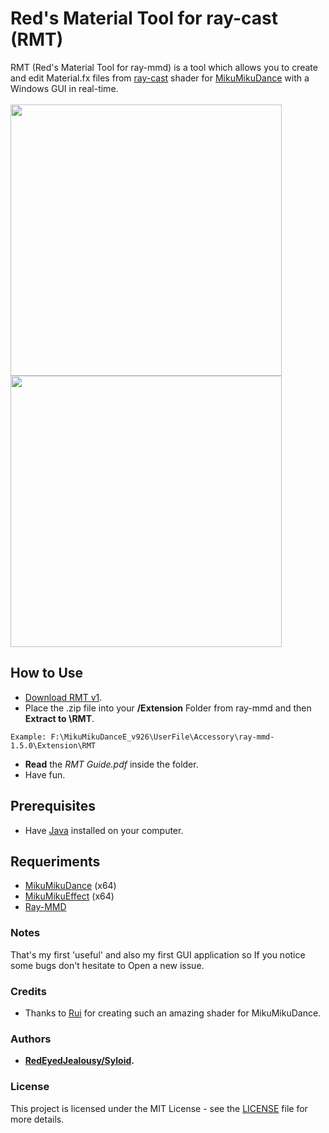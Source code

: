 # Red's Material Tool for ray-cast (RMT)

RMT (Red's Material Tool for ray-mmd) is a tool which allows you to create and edit Material.fx files from [ray-cast](https://github.com/ray-cast/ray-mmd/) shader for [MikuMikuDance](http://www.geocities.jp/higuchuu4/index_e.htm) with a Windows GUI in real-time.<br><br>
<img src="https://user-images.githubusercontent.com/33935297/42738127-db2bd302-887e-11e8-9c4f-7ca2fa93d247.png" width="434">
<img src="https://user-images.githubusercontent.com/33935297/42738192-dccd4e9c-887f-11e8-9367-c735683b6915.png" width="434">

## How to Use

* [Download RMT v1](https://github.com/Syloid/RMT/releases/download/v1/RMT.zip).
* Place the .zip file into your **/Extension** Folder from ray-mmd and then **Extract to \RMT**.
```
Example: F:\MikuMikuDanceE_v926\UserFile\Accessory\ray-mmd-1.5.0\Extension\RMT
```
* **Read** the *RMT Guide.pdf* inside the folder.
* Have fun.

## Prerequisites
* Have [Java](https://java.com/es/download/) installed on your computer.

## Requeriments
* [MikuMikuDance](http://www.geocities.jp/higuchuu4/index_e.htm) (x64) 
* [MikuMikuEffect](http://ch.nicovideo.jp/beta183/blomaga/ar491222) (x64)
* [Ray-MMD](https://github.com/ray-cast/ray-mmd)

### Notes

That's my first 'useful' and also my first GUI application so If you notice some bugs don't hesitate to Open a new issue.  

### Credits

* Thanks to [Rui](https://github.com/ray-cast) for creating such an amazing shader for MikuMikuDance.

### Authors

* **[RedEyedJealousy/Syloid](https://github.com/Syloid).**

### License

This project is licensed under the MIT License - see the [LICENSE](LICENSE) file for more details.
